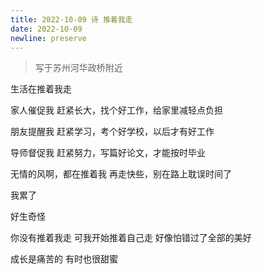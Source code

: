 ```yaml
---
title: 2022-10-09 诗 推着我走
date: 2022-10-09
newline: preserve
---
```


> 写于苏州河华政桥附近

生活在推着我走

家人催促我
赶紧长大，找个好工作，给家里减轻点负担

朋友提醒我
赶紧学习，考个好学校，以后才有好工作

导师督促我
赶紧努力，写篇好论文，才能按时毕业

无情的风啊，都在推着我
再走快些，别在路上耽误时间了

我累了

好生奇怪

你没有推着我走
可我开始推着自己走
好像怕错过了全部的美好

成长是痛苦的
有时也很甜蜜
